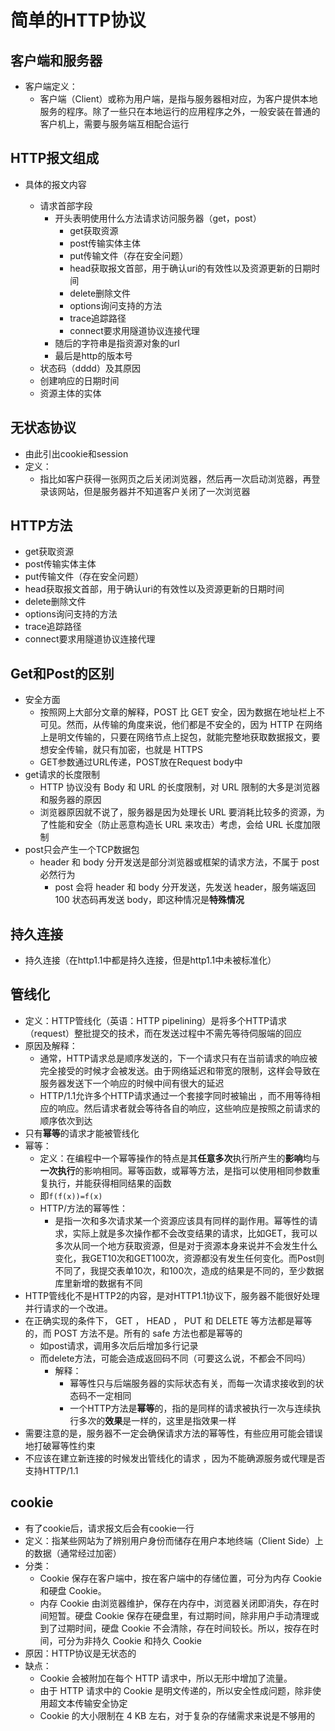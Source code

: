 # 简单的HTTP协议

## 客户端和服务器

- 客户端定义：
  - 客户端（Client）或称为用户端，是指与服务器相对应，为客户提供本地服务的程序。除了一些只在本地运行的应用程序之外，一般安装在普通的客户机上，需要与服务端互相配合运行





## HTTP报文组成

- 具体的报文内容

  - 请求首部字段
    - 开头表明使用什么方法请求访问服务器（get，post）
      - get获取资源
      - post传输实体主体
      - put传输文件（存在安全问题）
      - head获取报文首部，用于确认uri的有效性以及资源更新的日期时间
      - delete删除文件
      - options询问支持的方法
      - trace追踪路径
      - connect要求用隧道协议连接代理
    - 随后的字符串是指资源对象的url
    - 最后是http的版本号
  - 状态码（dddd）及其原因
  - 创建响应的日期时间
  - 资源主体的实体






## 无状态协议

- 由此引出cookie和session
- 定义：
  - 指比如客户获得一张网页之后关闭浏览器，然后再一次启动浏览器，再登录该网站，但是服务器并不知道客户关闭了一次浏览器





## HTTP方法

- get获取资源
- post传输实体主体
- put传输文件（存在安全问题）
- head获取报文首部，用于确认uri的有效性以及资源更新的日期时间
- delete删除文件
- options询问支持的方法
- trace追踪路径
- connect要求用隧道协议连接代理



## Get和Post的区别

- 安全方面
  - 按照网上大部分文章的解释，POST 比 GET 安全，因为数据在地址栏上不可见。然而，从传输的角度来说，他们都是不安全的，因为 HTTP 在网络上是明文传输的，只要在网络节点上捉包，就能完整地获取数据报文，要想安全传输，就只有加密，也就是 HTTPS
  - GET参数通过URL传递，POST放在Request body中
- get请求的长度限制
  - HTTP 协议没有 Body 和 URL 的长度限制，对 URL 限制的大多是浏览器和服务器的原因
  - 浏览器原因就不说了，服务器是因为处理长 URL 要消耗比较多的资源，为了性能和安全（防止恶意构造长 URL 来攻击）考虑，会给 URL 长度加限制
- post只会产生一个TCP数据包
  - header 和 body 分开发送是部分浏览器或框架的请求方法，不属于 post 必然行为
    - post 会将 header 和 body 分开发送，先发送 header，服务端返回 100 状态码再发送 body，即这种情况是**特殊情况**



## 持久连接

- 持久连接（在http1.1中都是持久连接，但是http1.1中未被标准化）





## 管线化

- 定义：HTTP管线化（英语：HTTP pipelining）是将多个HTTP请求（request）整批提交的技术，而在发送过程中不需先等待伺服端的回应
- 原因及解释：
  - 通常，HTTP请求总是顺序发送的，下一个请求只有在当前请求的响应被完全接受的时候才会被发送。由于网络延迟和带宽的限制，这样会导致在服务器发送下一个响应的时候中间有很大的延迟
  - HTTP/1.1允许多个HTTP请求通过一个套接字同时被输出 ，而不用等待相应的响应。然后请求者就会等待各自的响应，这些响应是按照之前请求的顺序依次到达
- 只有**幂等**的请求才能被管线化
- 幂等：
  - 定义：在编程中一个幂等操作的特点是其**任意多次**执行所产生的**影响**均与**一次执行**的影响相同。幂等函数，或幂等方法，是指可以使用相同参数重复执行，并能获得相同结果的函数
  - 即`f(f(x))=f(x)`
  - HTTP/方法的幂等性：
    - 是指一次和多次请求某一个资源应该具有同样的副作用。幂等性的请求，实际上就是多次操作都不会改变结果的请求，比如GET，我可以多次从同一个地方获取资源，但是对于资源本身来说并不会发生什么变化，我GET10次和GET100次，资源都没有发生任何变化。而Post则不同了，我提交表单10次，和100次，造成的结果是不同的，至少数据库里新增的数据有不同
- HTTP管线化不是HTTP2的内容，是对HTTP1.1协议下，服务器不能很好处理并行请求的一个改进。
- 在正确实现的条件下， GET ， HEAD ， PUT 和 DELETE  等方法都是幂等的，而  POST  方法不是。所有的 safe 方法也都是幂等的
  - 如post请求，调用多次后后增加多行记录
  - 而delete方法，可能会造成返回码不同（可要这么说，不都会不同吗）
    - 解释：
      - 幂等性只与后端服务器的实际状态有关，而每一次请求接收到的状态码不一定相同
      - 一个HTTP方法是**幂等**的，指的是同样的请求被执行一次与连续执行多次的**效果**是一样的，这里是指效果一样
- 需要注意的是，服务器不一定会确保请求方法的幂等性，有些应用可能会错误地打破幂等性约束
- 不应该在建立新连接的时候发出管线化的请求 ，因为不能确源服务或代理是否支持HTTP/1.1





## cookie

- 有了cookie后，请求报文后会有cookie一行
- 定义：指某些网站为了辨别用户身份而储存在用户本地终端（Client Side）上的数据（通常经过加密）
- 分类：
  - Cookie 保存在客户端中，按在客户端中的存储位置，可分为内存 Cookie 和硬盘 Cookie。
  - 内存 Cookie 由浏览器维护，保存在内存中，浏览器关闭即消失，存在时间短暂。硬盘 Cookie 保存在硬盘里，有过期时间，除非用户手动清理或到了过期时间，硬盘 Cookie 不会清除，存在时间较长。所以，按存在时间，可分为非持久 Cookie 和持久 Cookie
- 原因：HTTP协议是无状态的
- 缺点：
  - Cookie 会被附加在每个 HTTP 请求中，所以无形中增加了流量。
  - 由于 HTTP 请求中的 Cookie 是明文传递的，所以安全性成问题，除非使用超文本传输安全协定
  - Cookie 的大小限制在 4 KB 左右，对于复杂的存储需求来说是不够用的